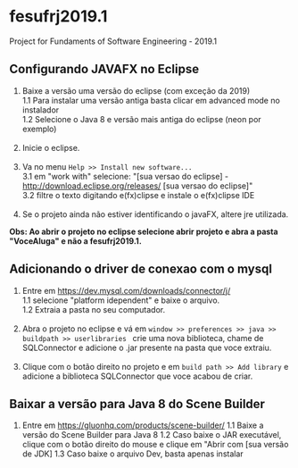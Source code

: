 # fesufrj2019.1
Project for Fundaments of Software Engineering - 2019.1


## Configurando JAVAFX no Eclipse

1. Baixe a versão uma versão do eclipse (com exceção da 2019)<br>
  1.1 Para instalar uma versão antiga basta clicar em advanced mode no instalador<br>
  1.2 Selecione o Java 8 e versão mais antiga do eclipse (neon por exemplo)<br><br>
2. Inicie o eclipse.<br><br>
3. Va no menu ```Help >> Install new software...```<br>
  3.1 em "work with" selecione: "[sua versao do eclipse] - http://download.eclipse.org/releases/ [sua versao do eclipse]"<br>
  3.2 filtre o texto digitando e(fx)clipse e instale o e(fx)clipse IDE<br><br>
4. Se o projeto ainda não estiver identificando o javaFX, altere jre utilizada.


**Obs: Ao abrir o projeto no eclipse selecione abrir projeto e abra a pasta "VoceAluga" e não a fesufrj2019.1.**  

## Adicionando o driver de conexao com o mysql

1. Entre em https://dev.mysql.com/downloads/connector/j/<br>
  1.1 selecione "platform idependent" e baixe o arquivo.<br>
  1.2 Extraia a pasta no seu computador.<br><br>
2. Abra o projeto no eclipse e vá em ```window >> preferences >> java >> buildpath >> userlibraries ``` crie uma nova biblioteca, chame de SQLConnector e adicione o .jar presente na pasta que voce extraiu.<br><br>
3. Clique com o botão direito no projeto e em ```build path >> Add library``` e adicione a biblioteca SQLConnector que voce acabou de criar.

## Baixar a versão para Java 8 do Scene Builder

1. Entre em https://gluonhq.com/products/scene-builder/
  1.1 Baixe a versão do Scene Builder para Java 8
  1.2 Caso baixe o JAR executável, clique com o botão direito do mouse e clique em "Abrir com [sua versão de JDK]
  1.3 Caso baixe o arquivo Dev, basta apenas instalar
